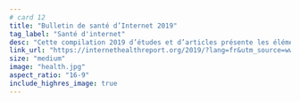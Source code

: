 ```yaml
---
# card 12
title: "Bulletin de santé d’Internet 2019"
tag_label: "Santé d'internet"
desc: "Cette compilation 2019 d’études et d’articles présente les éléments clés au développement d’un Internet plus sain."
link_url: "https://internethealthreport.org/2019/?lang=fr&utm_source=www.mozilla.org&utm_medium=referral&utm_campaign=homepage-de&utm_content=card"
size: "medium"
image: "health.jpg"
aspect_ratio: "16-9"
include_highres_image: true
---
```

